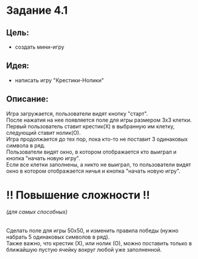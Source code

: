 # Задание 4.1

## Цель:
- cоздать мини-игру

## Идея:
- написать игру "Крестики-Нолики"

## Описание:
Игра загружается, пользователи видят кнопку "старт".  
После нажатия на нее появляется поле для игры размером 3х3 клетки.  
Первый пользователь ставит крестик(Х) в выбранную им клетку, следующий ставит нолик(О).  
Игра продолжается до тех пор, пока кто-то не поставит 3 одинаковых символа в ряд.  
Пользователи видят окно, в котором отображается кто выиграл и кнопка "начать новую игру".  
Если все клетки заполнены, а никто не выиграл, то пользователи видят окно в котором отображается ничья и кнопка "начать новую игру".   

# !! Повышение сложности !!
###### _(для самых способных)_

Сделать поле для игры 50х50, и изменить правила победы (нужно набрать 5 одинаковых символов в ряд).  
Также важно, что крестик (Х), или нолик (О), можно поставить только в ближайшую пустую ячейку вокруг любой уже заполненной.

